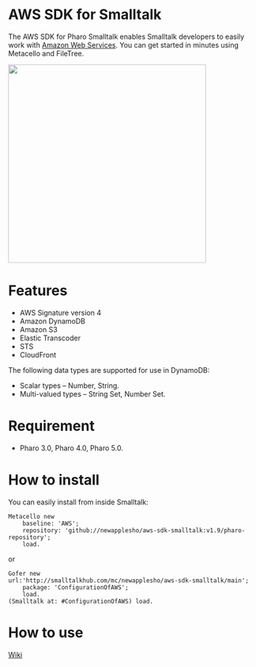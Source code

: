 AWS SDK for Smalltalk
=================

The AWS SDK for Pharo Smalltalk enables Smalltalk developers to easily work with [Amazon Web Services](http://aws.amazon.com/). You can get started in minutes using Metacello and FileTree.

<img src="http://2.bp.blogspot.com/-3caM96eyEOM/VJ6S70lf-YI/AAAAAAAAARM/IvmnJdN0yp0/s1600/20141225howsmalltalkerworks.jpg" width="400"/>

# Features
* AWS Signature version 4
* Amazon DynamoDB
* Amazon S3
* Elastic Transcoder
* STS
* CloudFront

The following data types are supported for use in DynamoDB:

* Scalar types – Number, String.
* Multi-valued types – String Set, Number Set.

# Requirement
  - Pharo 3.0, Pharo 4.0, Pharo 5.0.

# How to install

You can easily install from inside Smalltalk:

```smalltalk
Metacello new
    baseline: 'AWS';
    repository: 'github://newapplesho/aws-sdk-smalltalk:v1.9/pharo-repository';
    load.
```

or 

```smalltalk
Gofer new
url:'http://smalltalkhub.com/mc/newapplesho/aws-sdk-smalltalk/main';
    package: 'ConfigurationOfAWS';
    load.
(Smalltalk at: #ConfigurationOfAWS) load.
```

# How to use
[Wiki](https://github.com/newapplesho/aws-sdk-smalltalk/wiki)

